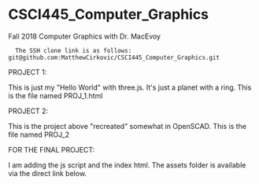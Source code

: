 # CSCI445_Computer_Graphics
Fall 2018 Computer Graphics with Dr. MacEvoy


      The SSH clone link is as follows: git@github.com:MatthewCirkovic/CSCI445_Computer_Graphics.git

PROJECT 1:

  This is just my "Hello World" with three.js. It's just a planet with a ring.
  This is the file named PROJ_1.html
  
PROJECT 2:

  This is the project above "recreated" somewhat in OpenSCAD.
  This is the file named PROJ_2

FOR THE FINAL PROJECT:

  I am adding the js script and the index html. The assets folder is available via the direct link below.
